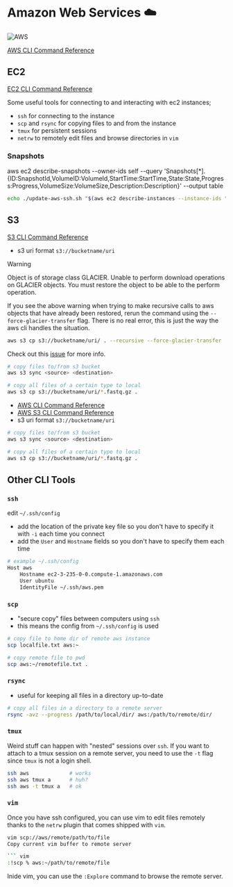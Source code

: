 # Amazon Web Services :cloud:

![AWS](https://img.shields.io/badge/AWS-%23FF9900.svg?style=for-the-badge&logo=amazon-aws&logoColor=white)

[AWS CLI Command Reference](https://docs.aws.amazon.com/cli/latest/index.html)

## EC2

[EC2 CLI Command Reference](https://docs.aws.amazon.com/cli/latest/reference/ec2/index.html)

Some useful tools for connecting to and interacting with ec2 instances;

- `ssh` for connecting to the instance
- `scp` and `rsync` for copying files to and from the instance
- `tmux` for persistent sessions
- `netrw` to remotely edit files and browse directories in `vim`

### Snapshots

aws ec2 describe-snapshots --owner-ids self --query 'Snapshots[*].{ID:SnapshotId,VolumeID:VolumeId,StartTime:StartTime,State:State,Progress:Progress,VolumeSize:VolumeSize,Description:Description}' --output table

```sh
echo ./update-aws-ssh.sh "$(aws ec2 describe-instances --instance-ids "$instance_id" --query 'Reservations[0].Instances[0].PublicDnsName' --output text)"
```

## S3

[S3 CLI Command Reference](https://docs.aws.amazon.com/cli/latest/reference/s3/index.html)

- s3 uri format `s3://bucketname/uri`

> [!WARNING]
> Object is of storage class GLACIER. Unable to perform download operations on GLACIER objects. You must restore the object to be able to the perform operation.

If you see the above warning when trying to make recursive calls to aws objects that have already been restored, rerun the command using the `--force-glacier-transfer` flag. There is no real error, this is just the way the aws cli handles the situation.

```sh
aws s3 cp s3://bucketname/uri/ . --recursive --force-glacier-transfer
```

Check out this [issue](https://github.com/aws/aws-cli/issues/1699) for more info.

```sh
# copy files to/from s3 bucket
aws s3 sync <source> <destination>

# copy all files of a certain type to local
aws s3 cp s3://bucketname/uri/*.fastq.gz .
```

- [AWS CLI Command Reference](https://docs.aws.amazon.com/cli/latest/index.html)
- [AWS S3 CLI Command Reference](https://docs.aws.amazon.com/cli/latest/reference/s3/index.html)
- s3 uri format `s3://bucketname/uri`

```sh
# copy files to/from s3 bucket
aws s3 sync <source> <destination>

# copy all files of a certain type to local
aws s3 cp s3://bucketname/uri/*.fastq.gz .
```

## Other CLI Tools

### `ssh`

edit `~/.ssh/config`

- add the location of the private key file so you don't have to specify it with `-i` each time you connect
- add the `User` and `Hostname` fields so you don't have to specify them each time

```sh
# example ~/.ssh/config
Host aws
    Hostname ec2-3-235-0-0.compute-1.amazonaws.com
    User ubuntu
    IdentityFile ~/.ssh/aws.pem
```

### `scp`

- "secure copy" files between computers using `ssh`
- this means the config from `~/.ssh/config` is used

```sh
# copy file to home dir of remote aws instance
scp localfile.txt aws:~

# copy remote file to pwd
scp aws:~/remotefile.txt .
```

### `rsync`

- useful for keeping all files in a directory up-to-date

```sh
# copy all files in a directory to a remote server
rsync -avz --progress /path/to/local/dir/ aws:/path/to/remote/dir/
```

### `tmux`

Weird stuff can happen with "nested" sessions over `ssh`.
If you want to attach to a tmux session on a remote server,
you need to use the `-t` flag since `tmux` is not a login shell.

```sh
ssh aws             # works
ssh aws tmux a      # huh?
ssh aws -t tmux a   # ok
```

### `vim`

Once you have ssh configured, you can use vim to edit files remotely thanks to
the `netrw` plugin that comes shipped with `vim`.

````sh
vim scp://aws/remote/path/to/file
Copy current vim buffer to remote server

``` vim
:!scp % aws:~/path/to/remote/file
````

Inide vim, you can use the `:Explore` command to browse the remote server.
